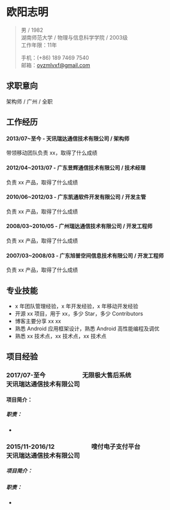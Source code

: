 # 欧阳志明

> 男 / 1982     
> 湖南师范大学 / 物理与信息科学学院 / 2003级     
> 工作年限：11年       
> 
> 手机：(+86) 189 7469 7540   
> 邮箱：oyzmlvxf@gmail.com  

## 求职意向
架构师 / 广州 / 全职   

## 工作经历

#### 2013/07~至今 - 天讯瑞达通信技术有限公司 / 架构师

带领移动团队负责 xx，取得了什么成绩

#### 2012/04~2013/07 - 广东昱辉通信技术有限公司 / 技术经理

负责 xx 产品，取得了什么成绩

#### 2010/06~2012/03 - 广东凯通软件开发有限公司 / 开发主管

负责 xx 产品，取得了什么成绩

#### 2008/03~2010/05 - 广州瑞达通信技术有限公司 / 开发工程师

负责 xx 产品，取得了什么成绩

#### 2007/03~2008/03 - 广东旭普空间信息技术有限公司 / 开发工程师

负责 xx 产品，取得了什么成绩

## 专业技能


* x 年团队管理经验，x 年开发经验，x 年移动开发经验
* 开源 xx 项目，用于 xx，多少 Star，多少 Contributors
* 博客主要分享 xx xx
* 熟悉 Android 应用框架设计，熟悉 Android 高性能编程及调优
* 熟悉 xx 技术点，xx 技术点，xx 技术点


## 项目经验

### 2017/07-至今　　　　　　无限极大售后系统　　　　　　　　　　 天讯瑞达通信技术有限公司

#### 项目简介：



##### 职责：

* 

### 2015/11-2016/12　　　　　　嗖付电子支付平台　　　　　　　　　　 天讯瑞达通信技术有限公司

##### 项目简介：



##### 职责：

* 



